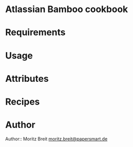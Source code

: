 # Atlassian Bamboo cookbook

# Requirements

# Usage

# Attributes

# Recipes

# Author

Author:: Moritz Breit <moritz.breit@papersmart.de>
